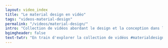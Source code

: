 ```yaml
---
layout: video_index
title: "Le material design en vidéo"
tags: "videos-material-design"
permalink: "/videos/material-design/"
intro: "Collection de vidéos abordant le design et la conception dans le cadre du framework Material Design de Google."
bgimgheader: false
text-twtr: "En train d'explorer la collection de vidéos #materialdesign du @MagDuWebdesign"
---
```

